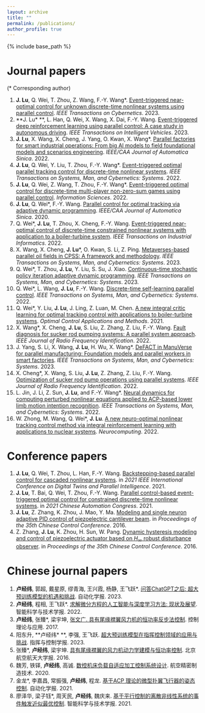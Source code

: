 ```yaml
---
layout: archive
title: ""
permalink: /publications/
author_profile: true
---
```


{% include base_path %}

Journal papers 
======
(* Corresponding author)
1. **J. Lu**, Q. Wei, T. Zhou, Z. Wang, F.-Y. Wang\*. [Event-triggered near-optimal control for unknown discrete-time nonlinear systems using parallel control](https://ieeexplore.ieee.org/abstract/document/9770467). *IEEE Transactions on Cybernetics*. 2023.
2. **J. Lu\* **, L. Han, Q. Wei, X. Wang, X. Dai, F.-Y. Wang. [Event-triggered deep reinforcement learning using parallel control: A case study in autonomous driving](https://ieeexplore.ieee.org/document/10081497). *IEEE Transactions on Intelligent Vehicles*. 2023.
3. **J. Lu**, X. Wang, X. Cheng, J. Yang, O. Kwan, X. Wang\*. [Parallel factories for smart industrial operations: From big AI models to field foundational models and scenarios engineering](https://ieeexplore.ieee.org/abstract/document/9970438). *IEEE/CAA Journal of Automatica Sinica*. 2022.
4. **J. Lu**, Q. Wei, Y. Liu, T. Zhou, F.-Y. Wang\*. [Event-triggered optimal parallel tracking control for discrete-time nonlinear systems](https://ieeexplore.ieee.org/abstract/document/9416988). *IEEE Transactions on Systems, Man, and Cybernetics: Systems*. 2022.
5. **J. Lu**, Q. Wei, Z. Wang, T. Zhou, F.-Y. Wang\*. [Event-triggered optimal control for discrete-time multi-player non-zero-sum games using parallel control](https://www.sciencedirect.com/science/article/abs/pii/S0020025521010975). *Information Sciences*. 2022.
6. **J. Lu**, Q. Wei\*, F.-Y. Wang. [Parallel control for optimal tracking via adaptive dynamic programming](https://ieeexplore.ieee.org/abstract/document/9239112). *IEEE/CAA Journal of Automatica Sinica*. 2020.
7. Q. Wei\*, **J. Lu**, T. Zhou, X. Cheng, F.-Y. Wang. [Event-triggered near-optimal control of discrete-time constrained nonlinear systems with application to a boiler-turbine system](https://ieeexplore.ieee.org/abstract/document/9551775). *IEEE Transactions on Industrial Informatics*. 2022.
8. X. Wang, X. Cheng, **J. Lu***, O. Kwan, S. Li, Z. Ping. [Metaverses-based parallel oil fields in CPSS: A framework and methodology](https://ieeexplore.ieee.org/abstract/document/9997139). *IEEE Transactions on Systems, Man, and Cybernetics: Systems*. 2023.
9. Q. Wei\*, T. Zhou, **J. Lu**, Y. Liu, S. Su, J. Xiao. [Continuous-time stochastic policy iteration adaptive dynamic programming](https://ieeexplore.ieee.org/abstract/document/10168821). *IEEE Transactions on Systems, Man, and Cybernetics: Systems*. 2023.
10. Q. Wei\*, L. Wang, **J. Lu**, F.-Y. Wang. [Discrete-time self-learning parallel control](https://ieeexplore.ieee.org/abstract/document/9112237). *IEEE Transactions on Systems, Man, and Cybernetics: Systems*. 2022.
11. Q. Wei\*, Y. Liu, **J. Lu**, J. Ling, Z. Luan, M. Chen. [A new integral critic learning for optimal tracking control with applications to boiler-turbine systems](https://onlinelibrary.wiley.com/doi/abs/10.1002/oca.2792). *Optimal Control Applications and Methods*. 2021.
12. X. Wang\*, X. Cheng, **J. Lu**, S. Liu, Z. Zhang, Z. Liu, F.-Y. Wang. [Fault diagnosis for sucker rod pumping systems: A parallel system approach](https://ieeexplore.ieee.org/abstract/document/9912373). *IEEE Journal of Radio Frequency Identification*. 2022.
13. J. Yang, S. Li, X. Wang, **J. Lu**, H. Wu, X. Wang\*. [DeFACT in ManuVerse for parallel manufacturing: Foundation models and parallel workers in smart factories](https://ieeexplore.ieee.org/abstract/document/10004441). *IEEE Transactions on Systems, Man, and Cybernetics: Systems*. 2023.
14. X. Cheng\*, X. Wang, S. Liu, **J. Lu**, Z. Zhang, Z. Liu, F.-Y. Wang. [Optimization of sucker rod pump operations using parallel systems](https://ieeexplore.ieee.org/abstract/document/9940198). *IEEE Journal of Radio Frequency Identification*. 2022.
15. L. Jin, J. Li, Z. Sun, **J. Lu**, and F.-Y. Wang\*. [Neural dynamics for computing perturbed nonlinear equations applied to ACP-based lower limb motion intention recognition](https://ieeexplore.ieee.org/abstract/document/9557756). *IEEE Transactions on Systems, Man, and Cybernetics: Systems*. 2022.
16. W. Zhong, M. Wang, Q. Wei\*, **J. Lu**. [A new neuro-optimal nonlinear tracking control method via integral reinforcement learning with applications to nuclear systems](https://www.sciencedirect.com/science/article/abs/pii/S0925231222000558). *Neurocomputing*. 2022.

Conference papers
======
1. **J. Lu**, Q. Wei, T. Zhou, L. Han, F.-Y. Wang. [Backstepping-based parallel control for cascaded nonlinear systems](https://ieeexplore.ieee.org/abstract/document/9540126). in *2021 IEEE International Conference on Digital Twins and Parallel Intelligence*. 2021.
2. **J. Lu**, T. Bai, Q. Wei, T. Zhou, F.-Y. Wang. [Parallel control-based event-triggered optimal control for constrained discrete-time nonlinear systems](https://ieeexplore.ieee.org/abstract/document/9728210). in *2021 Chinese Automation Congress*. 2021.
3. **J. Lu**, Z. Zhang, K. Zhou, J. Mao, Y. Ma. [Modeling and single neuron adaptive PID control of piezoelectric cantilever beam](https://ieeexplore.ieee.org/abstract/document/7553210). in *Proceedings of the 35th Chinese Control Conference*. 2016.
4. Z. Zhang, **J. Lu**, K. Zhou, H. Sun, W. Pang. [Dynamic hysteresis modeling and control of piezoelectric actuator based on $H_{\infty}$ robust disturbance observer](https://ieeexplore.ieee.org/abstract/document/7553200). in *Proceedings of the 35th Chinese Control Conference*. 2016.

Chinese journal papers
=====
1. **卢经纬**, 郭超, 戴星原, 缪青海, 王兴霞, 杨静, 王飞跃\*. [问答ChatGPT之后: 超大预训练模型的机遇和挑战](http://www.aas.net.cn/article/zdhxb/2023/4/705). 自动化学报. 2023.
2. **卢经纬**, 程相, 王飞跃\*. [求解微分方程的人工智能与深度学习方法: 现状及展望](https://www.infocomm-journal.com/znkx/EN/10.11959/j.issn.2096-6652.202255). 智能科学与技术学报. 2022.
3. **卢经纬**, 张臻\*, 梁宇坤, [张文广. 具有尾缘襟翼风力机的恒功率反步法控制](http://jcta.alljournals.ac.cn/cta_cn/ch/reader/view_abstract.aspx?file_no=CCTA160254&flag=1). 控制理论与应用. 2017.
4. 阳东升, **卢经纬\* **, 李强, 王飞跃. [超大预训练模型在指挥控制领域的应用与挑战](https://kns.cnki.net/kcms2/article/abstract?v=Eo9-C_M6tLlxVyG2piPk-7mkKRkWs2BrJYXr6hKi8GKAfKfw0FLDIHYUvj9a8bXBVJc2H79PQ8vIG_cZj_Ir-Wh2PnHmjP9-d7B16J2iOgZeRfX2cuivYSxnHuGCJJci0GU_MZPdMx_IT7ePLthsWQ==&uniplatform=NZKPT&language=CHS). 指挥与控制学报. 2023.
5. 张臻\*, **卢经纬**, 梁宇坤. [具有尾缘襟翼的风力机动力学建模与恒功率控制](http://html.rhhz.net/BJHKHTDXXBZRB/20170307.htm). 北京航空航天大学报. 2016.
6. 魏芳, 铁铎, **卢经纬**, 高诚. [数控机床负载自适应加工控制系统设计](https://kns.cnki.net/kcms2/article/abstract?v=Eo9-C_M6tLkw6xXMy-diVIMzXqqXjVSczEH2VMPlTaUnuBy7MuZUNp1-KBEkprFisrhPFFUgjL5_nEsJzwAr4DYrdxwMWGBrAKnnZzBHxNXwSWKt7GX0qCoTKK1hCjeR4cPqphtc8ksixo53Y2-q9w==&uniplatform=NZKPT&language=CHS). 航空精密制造技术. 2020.
7. 金龙\*, 李嘉昌, 常振强, **卢经纬**, 程龙. [基于ACP 理论的微型扑翼飞行器的姿态控制](http://www.aas.net.cn/article/doi/10.16383/j.aas.c210646). 自动化学报. 2021.
8. 廖泽华, 梁子钰\*, 周天民, **卢经纬**, 魏庆来. [基于平行控制的离散非线性系统的事件触发近似最优控制](https://www.infocomm-journal.com/znkx/CN/10.11959/j.issn.2096-6652.202142). 智能科学与技术学报. 2021.







